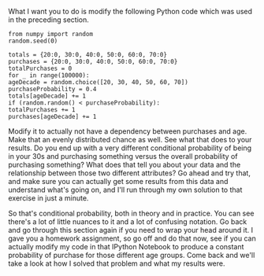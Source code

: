 What I want you to do is modify the following Python code which was used in the preceding section.

```
from numpy import random 
random.seed(0) 
 
totals = {20:0, 30:0, 40:0, 50:0, 60:0, 70:0} 
purchases = {20:0, 30:0, 40:0, 50:0, 60:0, 70:0} 
totalPurchases = 0 
for _ in range(100000): 
ageDecade = random.choice([20, 30, 40, 50, 60, 70]) 
purchaseProbability = 0.4 
totals[ageDecade] += 1 
if (random.random() < purchaseProbability): 
totalPurchases += 1 
purchases[ageDecade] += 1 
```

Modify it to actually not have a dependency between purchases and age. Make that an evenly distributed chance as well. See what that does to your results. Do you end up with a very different conditional probability of being in your 30s and purchasing something versus the overall probability of purchasing something? What does that tell you about your data and the relationship between those two different attributes? Go ahead and try that, and make sure you can actually get some results from this data and understand what's going on, and I'll run through my own solution to that exercise in just a minute.

So that's conditional probability, both in theory and in practice. You can see there's a lot of little nuances to it and a lot of confusing notation. Go back and go through this section again if you need to wrap your head around it. I gave you a homework assignment, so go off and do that now, see if you can actually modify my code in that IPython Notebook to produce a constant probability of purchase for those different age groups. Come back and we'll take a look at how I solved that problem and what my results were.